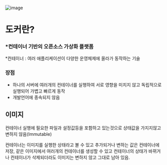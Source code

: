 ![image](https://user-images.githubusercontent.com/11959111/158748603-05a06049-e44b-4bad-ab46-90efb867fee6.png)

# 도커란?

### *컨테이너 기반의 오픈소스 가상화 플랫폼

*컨테이너 : 여러 애플리케이션이 다양한 운영체제에 올라가 동작하는 기술

### 장점

- 하나의 서버에 여러개의 컨테이너를 실행하여 서로 영향을 미치지 않고 독립적으로 실행되어 가볍고 빠르게 동작
- 개발언어에 종속되지 않음

## 이미지

컨테이너 실행에 필요한 파일과 설정값등을 포함하고 있는것으로 상태값을 가지지않고 변하지 않음(Immutable)

컨테이너는 이미지를 실행한 상태라고 볼 수 있고 추가되거나 변하는 값은 컨테이너에 저장, 같은 이미지에서 여러개의 컨테이너를 생성할 수 있고 컨테이너의 상태가 바뀌거나 컨테이너가 삭제되더라도 이미지는 변하지 않고
그대로 남아 있음.

